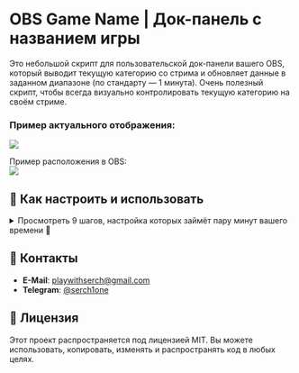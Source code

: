 # OBS Game Name | Док-панель с названием игры

Это небольшой скрипт для пользовательской док-панели вашего OBS, который выводит текущую категорию со стрима и обновляет данные в заданном диапазоне (по стандарту — 1 минута). Очень полезный скрипт, чтобы всегда визуально контролировать текущую категорию на своём стриме.
### Пример актуального отображения:
![](https://i.imgur.com/fQlO4UI.png)<br>

Пример расположения в OBS:<br>
![](https://i.imgur.com/wduLS1E.png)

## 🚀 Как настроить и использовать

<details>
<summary>Просмотреть 9 шагов, настройка которых займёт пару минут вашего времени 🤝</summary>

1. [Скачайте файл](https://github.com/s3r4tv/obs-game-name/releases/download/release/obs-game-name.html) `obs-game-name.html`.
2. Откройте файл в браузере, там будет "Loading error".
3. Перейдите на сайт [Twitch Token Generator](https://twitchtokengenerator.com) и выберите **Custom Scope Token** во всплывающем окне.
4. Пролистайте до "Available Token Scopes" и активируйте эти 3 опции:
   - `channel:read:subscriptions`
   - `user:read:broadcast`
   - `channel:read:editors`

![](https://i.imgur.com/EZrbSO8.png)

5. Нажмите на зелёную кнопку **Generate Token**:<br>
![](https://i.imgur.com/roLvIcC.png)

6. После авторизации на Twitch, нажмите на фиолетовую кнопку для разрешений:<br>
![](https://i.imgur.com/Kz4UhT8.png)

7. Вернувшись на сайт Token Generator, скопируйте следующие токены:
   - `Access Token`
   - `Client ID`

![](https://i.imgur.com/ZQ4Fm3d.png)

8. Откройте `obs-game-name.html` любым редактором и вставьте токены в нужные поля, указав ещё и свой логин:

```javascript
const clientId = "YOU_CLIENT_ID";
const accessToken = "YOU_ACCESS_TOKEN"; 
const username = "you_channel_name"; // ex. playwithserch
```
9. Сохраните файл `obs-game-name.html` и обновите ранее открытую страницу в браузере.<br>Если всё сделано верно, то в нём отобразится текущая категория вашего Twitch канала.

![](https://i.imgur.com/Bfhzoqu.png)

10. Откройте OBS, затем перейдите в **Док-панели → Пользовательские док-панели браузера**. Укажите название вашей панели и путь к файлу `obs-game-name.html`. Нажмите **Применить** и разместите панель в удобном месте.

![](https://i.imgur.com/nGJEhp9.png)

</details>

## 📡 Контакты

- **E-Mail**: [playwithserch@gmail.com](mailto:playwithserch@gmail.com)
- **Telegram**: [@serch1one](https://t.me/serch1one)


## 📄 Лицензия
Этот проект распространяется под лицензией MIT. Вы можете использовать, копировать, изменять и распространять код в любых целях.

